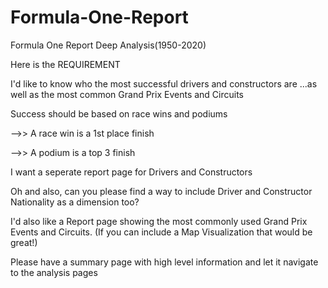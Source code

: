 # Formula-One-Report
Formula One Report Deep Analysis(1950-2020)


Here is the REQUIREMENT

I'd like to know who the most successful drivers and constructors are ...as well as the most common Grand Prix Events and Circuits

Success should be based on race wins and podiums

-->> A race win is a 1st place finish

-->> A podium is a top 3 finish

I want a seperate report page for Drivers and Constructors

Oh and also, can you please find a way to include Driver and Constructor Nationality as a dimension too?

I'd also like a Report page showing the most commonly used Grand Prix Events and Circuits. (If you can include a Map Visualization that would be great!)

Please have a summary page with high level information and let it navigate to the analysis pages
